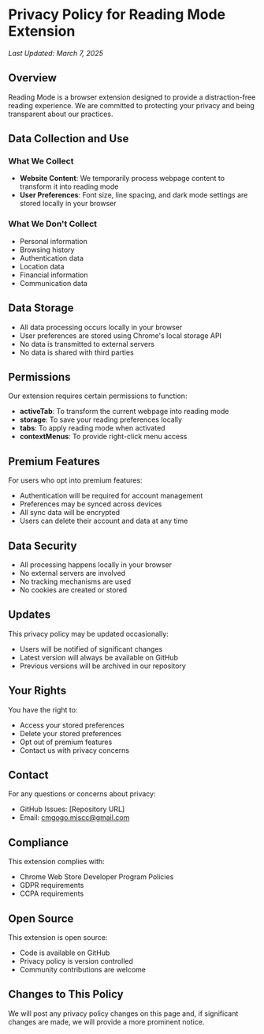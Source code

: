 # Privacy Policy for Reading Mode Extension

*Last Updated: March 7, 2025*

## Overview
Reading Mode is a browser extension designed to provide a distraction-free reading experience. We are committed to protecting your privacy and being transparent about our practices.

## Data Collection and Use
### What We Collect
- **Website Content**: We temporarily process webpage content to transform it into reading mode
- **User Preferences**: Font size, line spacing, and dark mode settings are stored locally in your browser

### What We Don't Collect
- Personal information
- Browsing history
- Authentication data
- Location data
- Financial information
- Communication data

## Data Storage
- All data processing occurs locally in your browser
- User preferences are stored using Chrome's local storage API
- No data is transmitted to external servers
- No data is shared with third parties

## Permissions
Our extension requires certain permissions to function:
- **activeTab**: To transform the current webpage into reading mode
- **storage**: To save your reading preferences locally
- **tabs**: To apply reading mode when activated
- **contextMenus**: To provide right-click menu access

## Premium Features
For users who opt into premium features:
- Authentication will be required for account management
- Preferences may be synced across devices
- All sync data will be encrypted
- Users can delete their account and data at any time

## Data Security
- All processing happens locally in your browser
- No external servers are involved
- No tracking mechanisms are used
- No cookies are created or stored

## Updates
This privacy policy may be updated occasionally:
- Users will be notified of significant changes
- Latest version will always be available on GitHub
- Previous versions will be archived in our repository

## Your Rights
You have the right to:
- Access your stored preferences
- Delete your stored preferences
- Opt out of premium features
- Contact us with privacy concerns

## Contact
For any questions or concerns about privacy:
- GitHub Issues: [Repository URL]
- Email: cmgogo.miscc@gmail.com


## Compliance
This extension complies with:
- Chrome Web Store Developer Program Policies
- GDPR requirements
- CCPA requirements

## Open Source
This extension is open source:
- Code is available on GitHub
- Privacy policy is version controlled
- Community contributions are welcome

## Changes to This Policy
We will post any privacy policy changes on this page and, if significant changes are made, we will provide a more prominent notice. 